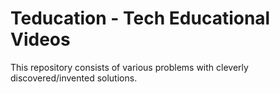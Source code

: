 

# Teducation - Tech Educational Videos

This repository consists of various problems with cleverly discovered/invented solutions.
